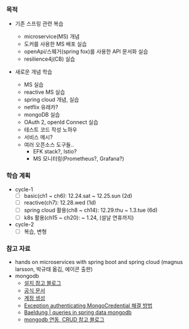 
### 목적
- 기존 스프링 관련 복습
  - microservice(MS) 개념
  - 도커를 사용한 MS 배포 실습
  - openApi/스웨거(spring fox)를 사용한 API 문서화 실습
  - resilience4j(CB) 실습
  
- 새로운 개념 학습
  - MS 실습
  - reactive MS 실습
  - spring cloud 개념, 실습
  - netflix 유레카?
  - mongoDB 실습 
  - OAuth 2, openId Connect 실습
  - 테스트 코드 작성 노하우
  - 서비스 메시?
  - 여러 오픈소스 도구들..
    - EFK stack?, Istio?
    - MS 모니터링(Prometheus?, Grafana?)
  

### 학습 계획
- cycle-1
  - [ ] basic(ch1 ~ ch6): 12.24.sat ~ 12.25.sun (2d)
  - [ ] reactive(ch7): 12.28.wed (1d)
  - [ ] spring cloud 활용(ch8 ~ ch14): 12.29.thu ~ 1.3.tue (6d)
  - [ ] k8s 활용(ch15 ~ ch20): ~ 1.24, (설날 연휴까지)
  
- cycle-2
  -[ ] 복습, 변형

### 참고 자료
- hands on microservices with spring boot and spring cloud (magnus larsson, 박규태 옮김, 에이콘 출판)
- mongodb
  - [설치 참고 블로그](https://velog.io/@timcodejs/MongoDB-MacOS-MongoDB-%EC%84%A4%EC%B9%98-%EB%B0%8F-%EC%84%A4%EC%A0%95)
  - [공식 문서](https://www.mongodb.com/docs/manual/)
  - [계정 생성](https://stackoverflow.com/questions/38921414/mongodb-what-are-the-default-user-and-password)
  - [Exception authenticating MongoCredential 해결 방법](https://stackoverflow.com/questions/39086471/authentication-error-when-accessing-mongodb-through-spring-boot-app)
  - [Baeldung | queries in spring data mongodb](https://www.baeldung.com/queries-in-spring-data-mongodb)
  - [mongodb 연동, CRUD 참고 블로그](https://ksr930.tistory.com/267)
